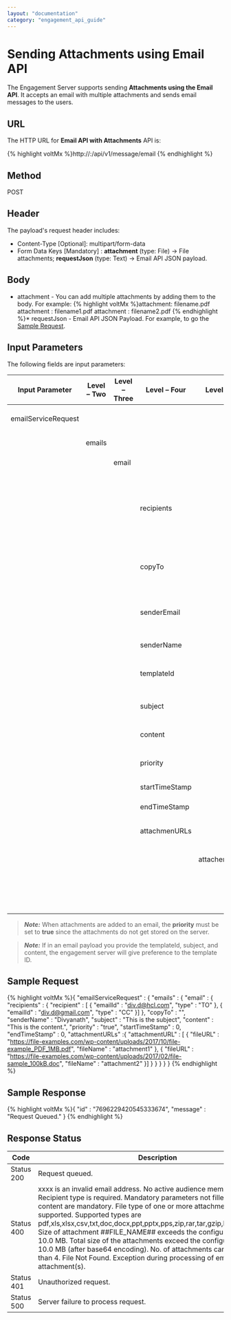 ```yaml
---
layout: "documentation"
category: "engagement_api_guide"
---
```

                           

Sending Attachments using Email API
===================================

The Engagement Server supports sending **Attachments using the Email API**. It accepts an email with multiple attachments and sends email messages to the users.

URL
---

The HTTP URL for **Email API with Attachments** API is:

{% highlight voltMx %}http://<host or ip>:<port>/api/v1/message/email
{% endhighlight %}

Method
------

POST

Header
------

The payload's request header includes:

*   Content-Type \[Optional\]: multipart/form-data
*   Form Data Keys \[Mandatory\] : **attachment** (type: File) → File attachments; **requestJson** (type: Text) → Email API JSON payload.

Body
----

*   attachment - You can add multiple attachments by adding them to the body. For example:
{% highlight voltMx %}attachment: filename.pdf
attachment : filename1.pdf
attachment : filename2.pdf
{% endhighlight %}*   requestJson - Email API JSON Payload. For example, to go the [Sample Request](#sample-request).

Input Parameters
----------------

The following fields are input parameters:

  
| Input Parameter | Level – Two | Level – Three | Level – Four | Level - Five | Level - Six | Required | Type | Description |
| --- | --- | --- | --- | --- | --- | --- | --- | --- |
| emailServiceRequest |   |   |   |   |   |   |   | An array of emailServiceRequest objects |
|   | emails |   |   |   |   |   |   | An array of multiple email objects |
|   |   | email |   |   |   |   |   | An array of email objects |
|   |   |   | recipients |   |   | emailId(Required / Optional if **id** is given) type(Required) id(Required / Optional if **emailId** is given) |   | An array of recipients objects:emailId (User email ID)type (Email recipients such as To, CC and BCC)id (Unique ID assigned to an audience member) |
|   |   |   | copyTo |   |   | Optional | String | If you want to send the email message to other recipient users, then provide the email IDs. |
|   |   |   | senderEmail |   |   | Optional | String | When sending emails, the default sender email ID is used. For example, aron.hale@gmail.com. |
|   |   |   | senderName |   |   | Optional | String | Name of the user who sends an email |
|   |   |   | templateId |   |   | Optional | String | Template ID, can be obtained from [Get Templates by Pagination](../REST_API_Email_Template/Get_Email_Templates_By_Pagination.html). |
|   |   |   | subject |   |   | Required/Optional if **templateId** is provided | String | Email subject |
|   |   |   | content |   |   | Required/Optional if **templateId** is provided | String | Email message details |
|   |   |   | priority |   |   | Required | boolean | The priority must be set to "true" to enable sending attachments. |
|   |   |   | startTimeStamp |   |   | Optional | String | Time relative to a starting point |
|   |   |   | endTimeStamp |   |   | Optional | String | Time relative to an ending point |
|   |   |   | attachmenURLs |   |   |   |   | An array of multiple attachmentURL objects. |
|   |   |   |   | attachementURL |   |   |   | An array of attachmentURL objects. |
|   |   |   |   |   | fileURL | Required | String | URL of the attachment. |
|   |   |   |   |   | fileName | Optional | String | Name of the file attached. |

> **_Note:_** When attachments are added to an email, the **priority** must be set to **true** since the attachments do not get stored on the server.

> **_Note:_** If in an email payload you provide the templateId, subject, and content, the engagement server will give preference to the template ID.

Sample Request
--------------

{% highlight voltMx %}{
  "emailServiceRequest" : {
    "emails" : {
      "email" : {
        "recipients" : {
          "recipient" : [ 
           {
            "emailId" : "div.d@hcl.com",
            "type" : "TO"
          },
          {
            "emailId" : "div.d@gmail.com",
            "type" : "CC"
          }]
        },
        "copyTo" : "",
        "senderName" : "Divyanath",
        "subject" : "This is the subject",
        "content" : "This is the content.",
        "priority" : "true",
        "startTimeStamp" : 0,
        "endTimeStamp" : 0,
        "attachmentURLs" :{
          "attachmentURL" : [
          {
              "fileURL" : "https://file-examples.com/wp-content/uploads/2017/10/file-example_PDF_1MB.pdf",
              "fileName" : "attachment1"
          },
          {
              "fileURL" : "https://file-examples.com/wp-content/uploads/2017/02/file-sample_100kB.doc",
              "fileName" : "attachment2"
          }]
        }
      }
    }
  }
}
{% endhighlight %}

Sample Response
---------------

{% highlight voltMx %}{
"id" : "7696229420545333674",
"message" : "Request Queued."
} 
{% endhighlight %}

Response Status
---------------

  
| Code | Description |
| --- | --- |
| Status 200 | Request queued. |
| Status 400 | xxxx is an invalid email address. No active audience members found. Recipient type is required. Mandatory parameters not filled. Subject and content are mandatory. File type of one or more attachments is not supported. Supported types are pdf,xls,xlsx,csv,txt,doc,docx,ppt,pptx,pps,zip,rar,tar,gzip,log,jpeg,jpg,png. Size of attachment ##FILE\_NAME## exceeds the configured file size of 10.0 MB. Total size of the attachments exceed the configured max size of 10.0 MB (after base64 encoding). No. of attachments cannot be more than 4. File Not Found. Exception during processing of email attachment(s). |
| Status 401 | Unauthorized request. |
| Status 500 | Server failure to process request. |
